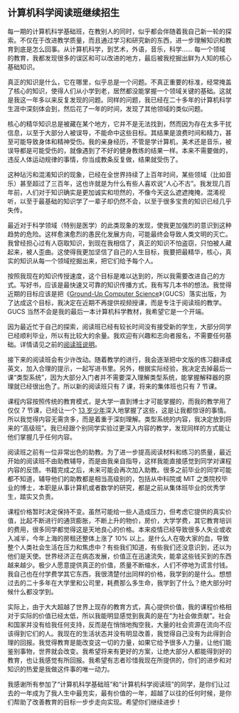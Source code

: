 <div class="inner">
<h2>计算机科学阅读班继续招生</h2>
<p>每一期的计算机科学基础班，在教别人的同时，似乎都会伴随着我自己新一轮的探索。不仅在于改进教学质量，而且通过学习和研究新的东西，进一步理解知识和教育到底是怎么回事。从计算机科学，到艺术，外语，音乐，科学…… 每一个领域的教育，我都发现很多的误区和可以改进的地方，最后被我挖掘出鲜为人知的核心基础知识。</p>
<p>真正的知识是什么，它在哪里，似乎总是一个问题。不真正重要的标准，经常掩盖了核心的知识，使得人们从小学到老，居然都没能掌握一个领域关键的基础。这就是我这一年多以来反复发现的问题。同样的问题，我已经在二十多年的计算机科学生涯中深刻体会到，然后花了一年的时间，发现了其他领域的类似问题。</p>
<p>核心的精华知识总是被藏在某个地方，它并不是无法找到，然而因为存在太多干扰信息，以至于大部分人被误导，不能命中这些目标。其结果是浪费时间和精力，甚至可能导致身体和精神受伤。我的亲身经历，不管是学计算机，美术还是音乐，被误导都是可能受伤的，就像遇到了不好的健身教练的结果一样。本来不需要做的，违反人体运动规律的事情，你当成教条反复做，结果就受伤了。</p>
<p>这种玷污和混淆知识的现象，已经在全世界持续了上百年时间，某些领域（比如音乐）甚至超过了三百年，这也许就是为什么有些人喜欢说“人心不古”。我发现几百年前，人们对于知识确实是更加诚实和坦然的，不像今天这么遮遮掩掩，混淆视听，以至于最基础的知识学了一辈子却仍然不会，以至于很多宝贵的知识已经几乎失传。</p>
<p>最近对于科学领域（特别是医学）的此类现象的发现，使我更加强烈的意识到这种趋势的危险。这样愈演愈烈的愚民化发展方向，可能最终会导致人类文明的灭亡。我曾经担心过有人窃取知识，到现在我相信了，真正的知识不怕盗窃，只怕被人藏起来，被人歪曲。这使得我更加坚信了自己的人生目标，我要把最精华，核心，真实的知识从每一个领域挖掘出来，把它们给予每个人。</p>
<p>按照我现在的知识传授速度，这个目标是难以达到的，所以我需要改进自己的方式。写好书，应该是最快速又可靠的知识传播方式，我有写几本书的想法。我觉得近期的目标应该是把《<a href="http://www.yinwang.org/blog-cn/2021/05/11/gucs-sample">Ground-Up Computer Science</a>》（GUCS）落实出版，为了达成这个目标，我决定在近期不再提供视频授课，而是专注于阅读班的教学。GUCS 当然不会是我的最后一本计算机科学教材，我希望它是一个开端。</p>
<p>因为最近忙于自己的探索，阅读班已经有较长时间没有接受新的学生，大部分同学已经顺利毕业，所以有比较大的余量。我欢迎有兴趣和志向者报名，不需要任何基础。详情请见之前的<a href="http://www.yinwang.org/blog-cn/2021/02/16/cs-reading-course">阅读班说明</a>。</p>
<p>接下来的阅读班会有少许改动。随着教学的进行，我会逐渐把中文版的练习翻译成英文，加入合理的提示，一起写进书里。另外，根据实际经验，我决定去掉最后一课“类型系统”，因为大部分入门者并不需要深入理解类型系统，能掌握解释器的原理就已经很出色了。所以新的阅读班只有 7 课，将来的集体班也只有 7 节课。</p>
<p>课程内容按照传统的教育模式，是大学一直到博士才可能掌握的，而我的教学用了仅仅 7 节课，已经让一个 <a href="http://www.yinwang.org/blog-cn/2021/09/16/youth-cs-student">13 岁少年</a>深入地掌握了这些，这是让我都惊讶的事情。所以我觉得内容无需贪多，而是着重于深刻理解。类型系统的内容，我决定放到将来的“高级班”。我已经跟个别同学实验过更深入内容的教学，发现同样的方式能让他们掌握几乎任何内容。</p>
<p>阅读班之前有一位非常出色的助教。为了进一步提高阅读材料和练习的质量，最近开始的阅读班不由助教辅导，而是由我亲自指导，这样我能直接感觉到同学对课程内容的反馈。书籍完成之后，未来可能会再次加入助教。很多之前毕业的同学可能都不知道，辅导他们的助教都是相当高级别的，包括从中科院或 MIT 之类院校毕业的博士，本职是从事计算机或者数学的研究，都是之前从集体班毕业的优秀学生，踏实又负责。</p>
<p>课程价格暂时决定保持不变。虽然可能给一些人造成压力，但考虑它提供的真实价值，比起不断进行的通货膨胀，不断上升的物价，房价，大学学费，其它教育培训的费用，很多同学都觉得这是天地良心的价格。本来疫情已经导致很多人失业或收入减半，今年上海的房租还整体上涨了 10% 以上。是什么人在吸大家的血，导致整个人类社会生活在压力和焦虑中？有些我们知道，有些我们还没意识到，还以为他们是天使。世界经济正在病态发展，价值正在迅速流失，能拿这些钱买到的东西越来越少。极少人愿意提供真正的价值，质量不断缩水，人们不停地为谎言付钱。我自己也在付学费学其它东西，我很清楚付出同样的价格，我学到的是什么。想想过去的二十多年在大学里和公司里，耗费那么多生命，我学到了什么？绝大部分时候什么都没学到。</p>
<p>实际上，由于大大超越了世界上现存的教育方式，真心提供价值，我的课程价格相对于实际的价值已经太低，所以我能明显感觉到我真的是在“为社会做贡献”。社会和国家并没有给我任何支持，反而是在悄悄地掏空我，大量的社会资源在流向不应该得到它们的人。我现在的生活状态并没有明显改善，我觉得自己没有为此得到合理的回报。我觉得教育是能改变这一切的力量，如果它给予很多人力量，让他们能鉴别事物，世界就会改变。我希望将来有更好的方案，让绝大部分人都能得到好的教育，也让我感觉有所回报。我希望有志者珍惜我现在所提供的，你们的进步和对知识的热爱是我做这件事的唯一动力。</p>
<p>我感谢所有参加了“计算机科学基础班”和“计算机科学阅读班”的同学，是你们让过去的一年成为了我人生中最充实，最有价值的一年，超越了以往的任何时候，是你们帮助了改善教育的目标一步步走向实现。希望你们继续进步！</p>
</div>
<!--
<div class="ad-banner" style="margin-top: 5px">
<script async src="//pagead2.googlesyndication.com/pagead/js/adsbygoogle.js"></script>
<ins class="adsbygoogle"
                    style="display:inline-block;width:100%;height:90px"
                    data-ad-client="ca-pub-1331524016319584"
                    data-ad-slot="6657867155"></ins>
<script>(adsbygoogle = window.adsbygoogle || []).push({});</script>
</div>
<script data-ad-client="ca-pub-1331524016319584" async
            src="https://pagead2.googlesyndication.com/pagead/js/adsbygoogle.js">
</script>
        -->
    